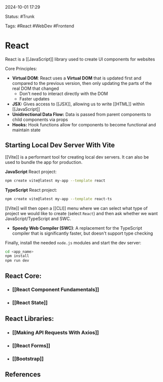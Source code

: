 2024-10-01 17:29

Status: #Trunk

Tags: #React #WebDev #Frontend

# React
React is a [[JavaScript]] library used to create UI components for websites

Core Principles:
- **Virtual DOM**: React uses a **Virtual DOM** that is updated first and compared to the previous version, then only updating the parts of the real DOM that changed
	- Don't need to interact directly with the DOM
	- Faster updates 
- **JSX:** Gives access to [[JSX]], allowing us to write [[HTML]] within [[JavaScript]]
- **Unidirectional Data Flow:** Data is passed from parent components to child components via props
- **Hooks:** Hook functions allow for components to become functional and maintain state
## Starting Local Dev Server With Vite
 [[Vite]] is a performant tool for creating local dev servers. It can also be used to bundle the app for production. 

**JavaScript** React project:
```bash
npm create vite@latest my-app --template react
```

**TypeScript** React project:
```bash
npm create vite@latest my-app --template react-ts
```

[[Vite]] will then open a [[CLI]] menu where we can select what type of project we would like to create (select `React`) and then ask whether we want JavaScript/TypeScript and SWC.
- **Speedy Web Compiler (SWC)**: A replacement for the TypeScript compiler that is significantly faster, but doesn't support type checking

Finally, install the needed `node.js` modules and start the dev server:
```bash
cd <app_name>
npm install
npm run dev
```
## React Core:
- ### [[React Component Fundamentals]]
- ### [[React State]]
## React Libraries:
- ### [[Making API Requests With Axios]]
- ### [[React Forms]]
- ### [[Bootstrap]]
## References
